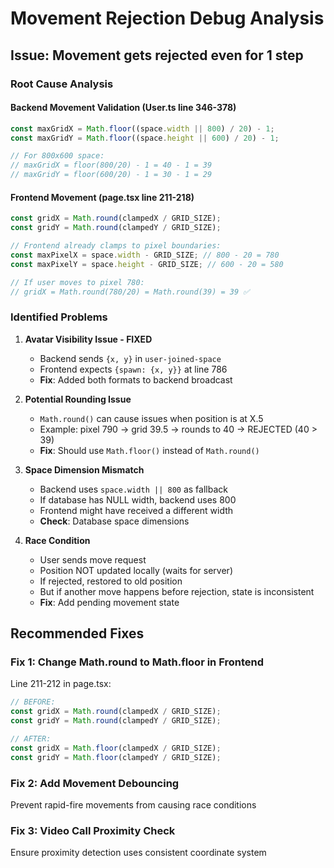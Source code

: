 # Movement Rejection Debug Analysis

## Issue: Movement gets rejected even for 1 step

### Root Cause Analysis

#### Backend Movement Validation (User.ts line 346-378)
```typescript
const maxGridX = Math.floor((space.width || 800) / 20) - 1;
const maxGridY = Math.floor((space.height || 600) / 20) - 1;

// For 800x600 space:
// maxGridX = floor(800/20) - 1 = 40 - 1 = 39
// maxGridY = floor(600/20) - 1 = 30 - 1 = 29
```

#### Frontend Movement (page.tsx line 211-218)
```typescript
const gridX = Math.round(clampedX / GRID_SIZE);
const gridY = Math.round(clampedY / GRID_SIZE);

// Frontend already clamps to pixel boundaries:
const maxPixelX = space.width - GRID_SIZE; // 800 - 20 = 780
const maxPixelY = space.height - GRID_SIZE; // 600 - 20 = 580

// If user moves to pixel 780:
// gridX = Math.round(780/20) = Math.round(39) = 39 ✅
```

### Identified Problems

1. **Avatar Visibility Issue - FIXED**
   - Backend sends `{x, y}` in `user-joined-space`
   - Frontend expects `{spawn: {x, y}}` at line 786
   - **Fix**: Added both formats to backend broadcast

2. **Potential Rounding Issue**
   - `Math.round()` can cause issues when position is at X.5
   - Example: pixel 790 → grid 39.5 → rounds to 40 → REJECTED (40 > 39)
   - **Fix**: Should use `Math.floor()` instead of `Math.round()`

3. **Space Dimension Mismatch**
   - Backend uses `space.width || 800` as fallback
   - If database has NULL width, backend uses 800
   - Frontend might have received a different width
   - **Check**: Database space dimensions

4. **Race Condition**
   - User sends move request
   - Position NOT updated locally (waits for server)
   - If rejected, restored to old position
   - But if another move happens before rejection, state is inconsistent
   - **Fix**: Add pending movement state

## Recommended Fixes

### Fix 1: Change Math.round to Math.floor in Frontend
Line 211-212 in page.tsx:
```typescript
// BEFORE:
const gridX = Math.round(clampedX / GRID_SIZE);
const gridY = Math.round(clampedY / GRID_SIZE);

// AFTER:
const gridX = Math.floor(clampedX / GRID_SIZE);
const gridY = Math.floor(clampedY / GRID_SIZE);
```

### Fix 2: Add Movement Debouncing
Prevent rapid-fire movements from causing race conditions

### Fix 3: Video Call Proximity Check
Ensure proximity detection uses consistent coordinate system

